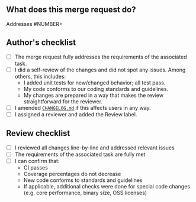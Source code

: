 ## What does this merge request do?

Addresses #NUMBER+

<!-- Briefly describe what this merge request is about. -->

## Author's checklist

- [ ] The merge request fully addresses the requirements of the associated task.
- [ ] I did a self-review of the changes and did not spot any issues. Among others, this includes:
  * I added unit tests for new/changed behavior; all test pass.
  * My code conforms to our coding standards and guidelines.
  * My changes are prepared in a way that makes the review straightforward for the reviewer.
- [ ] I amended [`CHANGELOG.md`](objectbox/CHANGELOG.md) if this affects users in any way.
- [ ] I assigned a reviewer and added the Review label.

## Review checklist

- [ ] I reviewed all changes line-by-line and addressed relevant issues 
- [ ] The requirements of the associated task are fully met
- [ ] I can confirm that:  
  * CI passes
  * Coverage percentages do not decrease
  * New code conforms to standards and guidelines
  * If applicable, additional checks were done for special code changes (e.g. core performance, binary size, OSS licenses)
